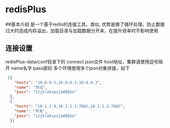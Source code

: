 # redisPlus

##基本介绍
是一个基于redis的连接工具，类似<RedisDesktopManager>,
优势是做了循环处理，防止数据过大时造成内存溢出，加载目录与加载数据分开来，在提升效率时不影响使用

## 连接设置
redisPlus-data/conf目录下的 connect.json文件
host地址，集群请使用逗号隔开
name名字
pass密码
多个环境使用多个json对象拼接，如下

```json
 [{
    "hosts": "10.0.0.1,10.0.0.2,10.0.0.3",
    "name": "测试",
    "pass": "12jklakspij&#@$bo"
  },
  {
    "hosts": "10.1.1.0,10.1.1.1:7001,10.1.1.2:7002",
    "name": "开发",
    "pass": "12jklakspij&#@$bo"
  }]
```
